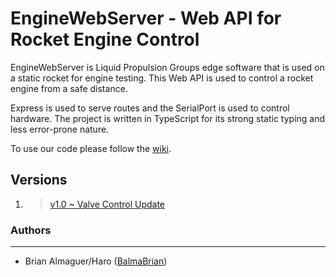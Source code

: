 # EngineWebServer - Web API for Rocket Engine Control

EngineWebServer is Liquid Propulsion Groups edge software that is used on a static rocket for engine testing. This Web API is used to control a rocket engine from a safe distance.

Express is used to serve routes and the SerialPort is used to control hardware. The project is written in TypeScript for its strong static typing and less error-prone nature.

To use our code please follow the [wiki](https://github.com/LiquidPropulsionGroup/EngineWebServer/wiki).

## Versions

1. > [v1.0 ~ Valve Control Update](https://github.com/LiquidPropulsionGroup/EngineWebServer/releases/tag/v1.0)

### Authors

---

- Brian Almaguer/Haro ([BalmaBrian](https://github.com/BalmaBrian))
